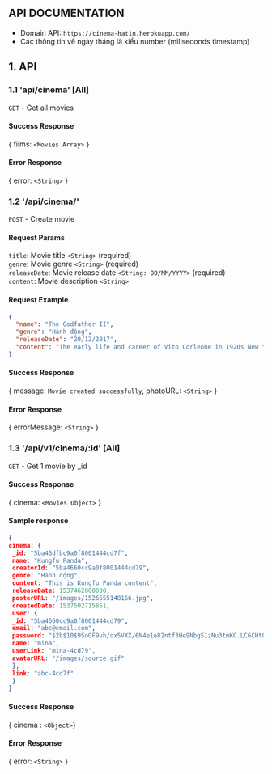 ## API DOCUMENTATION
- Domain API: `https://cinema-hatin.herokuapp.com/`
- Các thông tin về ngày tháng là kiểu number (miliseconds timestamp)
## 1. API 
### 1.1 'api/cinema' [All]
`GET` - Get all movies <br>
#### Success Response
{ films: `<Movies Array>` } <br>
#### Error Response
{ error: `<String>` } <br>

### 1.2 '/api/cinema/'
`POST` - Create movie <br>
#### Request Params
`title`: Movie title `<String>` (required)<br>
`genre`: Movie genre `<String>` (required)<br>
`releaseDate`: Movie release date `<String: DD/MM/YYYY>` (required)<br>
`content`: Movie description `<String>`<br>
#### Request Example
```json
{  
  "name": "The Godfather II",
  "genre": "Hành động",
  "releaseDate": "20/12/2017",
  "content": "The early life and career of Vito Corleone in 1920s New York City is portrayed, while his son, Michael, expands and tightens his grip on the family crime syndicate."
}
```
#### Success Response
{ message: `Movie created successfully`, photoURL: `<String>` } <br>
#### Error Response
{ errorMessage: `<String>` } <br>

### 1.3 '/api/v1/cinema/:id' [All]
`GET` - Get 1 movie by _id <br>
#### Success Response
{ cinema: `<Movies Object>` } <br>
#### Sample response
```json
{
cinema: {
 _id: "5ba46dfbc9a0f8001444cd7f",
 name: "Kungfu Panda",
 creatorId: "5ba4660cc9a0f8001444cd79",
 genre: "Hành động",
 content: "This is Kungfu Panda content",
 releaseDate: 1537462800000,
 posterURL: "/images/1526555148166.jpg",
 createdDate: 1537502715851,
 user: {
 _id: "5ba4660cc9a0f8001444cd79",
 email: "abc@email.com",
 password: "$2b$10$9SoGF9vh/ox5VXX/6N4e1e82ntf3He9NbgS1zNu3tmKC.LC6CHtOO",
 name: "mina",
 userLink: "mina-4cd79",
 avatarURL: "/images/source.gif"
 },
 link: "abc-4cd7f"
 }
}
```
#### Success Response
{ cinema : `<Object>`} <br>
#### Error Response
{ error: `<String>` }
